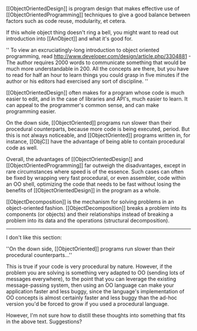 

[[ObjectOrientedDesign]] is program design that makes effective use of [[ObjectOrientedProgramming]] techniques to give a good balance between factors such as code reuse, modularity, et cetera.

If this whole object thing doesn't ring a bell, you might want to read out introduction into [[AnObject]] and what it's good for.

''
To view an excruciatingly-long introduction to object oriented programming, read http://www.developer.com/design/article.php/3304881 - The author requires 2000 words to communicate something that would be much more understandable in 200. All the concepts are there, but you have to read for half an hour to learn things you could grasp in five minutes if the author or his editors had exercised any sort of discipline.
''

[[ObjectOrientedDesign]] often makes for a program whose code is much easier to edit, and in the case of libraries and API's, much easier to learn. It can appeal to the programmer's common sense, and can make programming easier.

On the down side, [[ObjectOriented]] programs run slower than their procedural counterparts, because more code is being executed, period. But this is not always noticeable, and [[ObjectOriented]] programs written in, for instance, [[ObjC]] have the advantage of being able to contain procedural code as well.

Overall, the advantages of [[ObjectOrientedDesign]] and [[ObjectOrientedProgramming]] far outweigh the disadvantages, except in rare circumstances where speed is of the essence. Such cases can  often be fixed by wrapping very fast procedural, or even assembler, code within an OO shell, optimizing the code that needs to be fast without losing the benefits of [[ObjectOrientedDesign]] in the program as a whole.

[[ObjectDecomposition]] is the mechanism for solving problems in an object-oriented fashion. [[ObjectDecomposition]] breaks a problem into its components (or objects) and their relationships instead of breaking a problem into its data and the operations (structural decomposition).

----

I don't like this section:

''On the down side, [[ObjectOriented]] programs run slower than their procedural counterparts...''

This is true if your code is very procedural by nature. However, if the problem you are solving is something very adapted to OO (sending lots of messages everywhere), to the point that you can leverage the existing message-passing system, then using an OO language can make your application faster and less buggy, since the language's implementation of OO concepts is almost certainly faster and less buggy than the ad-hoc version you'd be forced to grow if you used a procedural language.

However, I'm not sure how to distill these thoughts into something that fits in the above text. Suggestions?